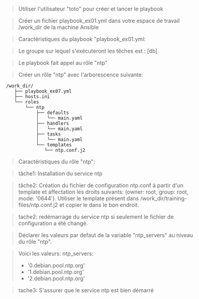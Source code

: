 > Utiliser l'utilisateur "toto" pour créer et lancer le playbook

> Créer un fichier playbook_ex01.yml dans votre espace de travail /work_dir de la machine Ansible

> Caractéristiques du playbook "playbook_ex01.yml:

> Le groupe sur lequel s'exécuteront les têches est : [db]

> Le playbook fait appel au rôle "ntp"

> Créer un rôle "ntp" avec l'arborescence suivante:

```
 /work_dir/
    ├── playbook_ex07.yml
    ├── hosts.ini
    └── roles
        └── ntp 
            ├── defaults
            │   └── main.yaml  
            ├── handlers
            │   └── main.yaml  
            ├── tasks
            │   └── main.yaml  
            └── templates
               └── ntp.conf.j2
```

> Caractéristiques du rôle "ntp":

> tâche1: Installation du service ntp

> tâche2: Création du fichier de configuration ntp.conf à partir d'un template et affectation les droits suivants: (owner: root, group: root, mode: '0644'). Utiliser le template présent dans /work_dir/training-files/ntp.conf.j2 et copier le dans le bon endroit.

> tache2: redémarrage du service ntp si seulement le fichier de configuration a été changé.

> Déclarer les valeurs par defaut de la variable "ntp_servers" au niveau du rôle "ntp". 

> Voici les valeurs:
> ntp_servers:
>  - '0.debian.pool.ntp.org'
>  - '1.debian.pool.ntp.org'
>  - '2.debian.pool.ntp.org'

> tache3: S'assurer que le service ntp est bien démarré


